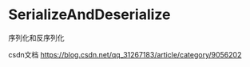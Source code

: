 # SerializeAndDeserialize
序列化和反序列化

csdn文档
https://blog.csdn.net/qq_31267183/article/category/9056202
